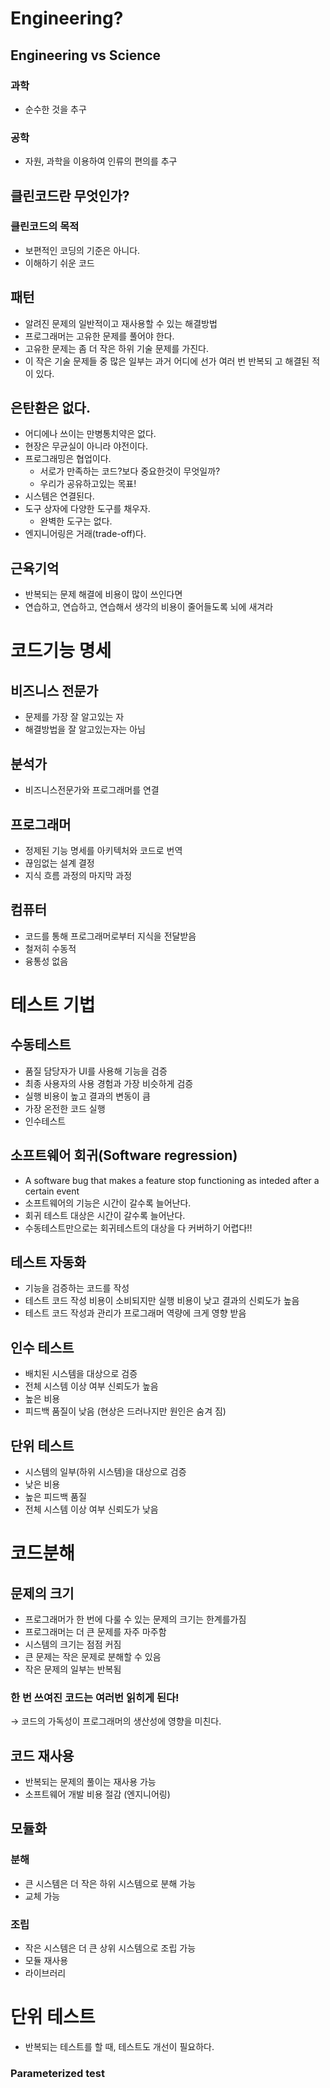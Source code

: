 # Engineering?
## Engineering vs  Science
### 과학
- 순수한 것을 추구
### 공학
- 자원, 과학을 이용하여 인류의 편의를 추구
## 클린코드란 무엇인가?
### 클린코드의 목적
- 보편적인 코딩의 기준은 아니다.
- 이해하기 쉬운 코드
## 패턴

-   알려진 문제의 일반적이고 재사용할 수 있는 해결방법
-   프로그래머는 고유한 문제를 풀어야 한다.
-   고유한 문제는 좀 더 작은 하위 기술 문제를 가진다.
-   이 작은 기술 문제들 중 많은 일부는 과거 어디에 선가 여러 번 반복되 고 해결된 적이 있다.

## 은탄환은 없다.

-   어디에나 쓰이는 만병통치약은 없다.
-   현장은 무균실이 아니라 야전이다.
-   프로그래밍은 협업이다.
    -   서로가 만족하는 코드?보다 중요한것이 무엇일까?
    -   우리가 공유하고있는 목표!
-   시스템은 연결된다.
-   도구 상자에 다양한 도구를 채우자.
    -   완벽한 도구는 없다.
-   엔지니어링은 거래(trade-off)다.

## 근육기억

-   반복되는 문제 해결에 비용이 많이 쓰인다면
-   연습하고, 연습하고, 연습해서 생각의 비용이 줄어들도록 뇌에 새겨라

# 코드기능 명세
## 비즈니스 전문가
- 문제를 가장 잘 알고있는 자
- 해결방법을 잘 알고있는자는 아님

## 분석가
- 비즈니스전문가와 프로그래머를 연결

## 프로그래머

- 정제된 기능 명세를 아키텍처와 코드로 번역
- 끊임없는 설계 결정
- 지식 흐름 과정의 마지막 과정

## 컴퓨터
- 코드를 통해 프로그래머로부터 지식을 전달받음
- 철저히 수동적
- 융통성 없음

# 테스트 기법

## 수동테스트

-   품질 담당자가 UI를 사용해 기능을 검증
-   최종 사용자의 사용 경험과 가장 비슷하게 검증
-   실행 비용이 높고 결과의 변동이 큼
-   가장 온전한 코드 실행
-   인수테스트

## 소프트웨어 회귀(Software regression)

-   A software bug that makes a feature stop functioning as inteded after a certain event
-   소프트웨어의 기능은 시간이 갈수록 늘어난다.
-   회귀 테스트 대상은 시간이 갈수록 늘어난다.
-   수동테스트만으로는 회귀테스트의 대상을 다 커버하기 어렵다!!

## 테스트 자동화

-   기능을 검증하는 코드를 작성
-   테스트 코드 작성 비용이 소비되지만 실행 비용이 낮고 결과의 신뢰도가 높음
-   테스트 코드 작성과 관리가 프로그래머 역량에 크게 영향 받음

## 인수 테스트

-   배치된 시스템을 대상으로 검증
-   전체 시스템 이상 여부 신뢰도가 높음
-   높은 비용
-   피드백 품질이 낮음 (현상은 드러나지만 원인은 숨겨 짐)

## 단위 테스트

-   시스템의 일부(하위 시스템)을 대상으로 검증
-   낮은 비용
-   높은 피드백 품질
-   전체 시스템 이상 여부 신뢰도가 낮음
# 코드분해

## 문제의 크기

-   프로그래머가 한 번에 다룰 수 있는 문제의 크기는 한계를가짐
-   프로그래머는 더 큰 문제를 자주 마주함
-   시스템의 크기는 점점 커짐
-   큰 문제는 작은 문제로 분해할 수 있음
-   작은 문제의 일부는 반복됨

### 한 번 쓰여진 코드는 여러번 읽히게 된다!

→ 코드의 가독성이 프로그래머의 생산성에 영향을 미친다.

## 코드 재사용

-   반복되는 문제의 풀이는 재사용 가능
-   소프트웨어 개발 비용 절감 (엔지니어링)

## 모듈화

### 분해

-   큰 시스템은 더 작은 하위 시스템으로 분해 가능
-   교체 가능

### 조립

-   작은 시스템은 더 큰 상위 시스템으로 조립 가능
-   모듈 재사용
-   라이브러리

# 단위 테스트

- 반복되는 테스트를 할 때, 테스트도 개선이 필요하다.

### Parameterized test

